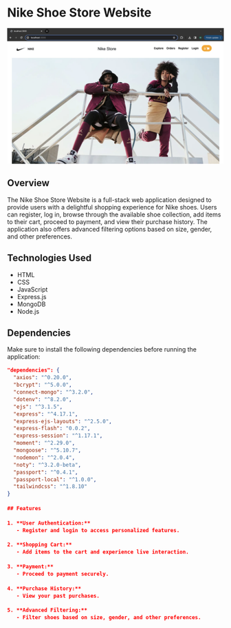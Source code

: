 # Nike Shoe Store Website
![Screenshot](Nike.png)


## Overview

The Nike Shoe Store Website is a full-stack web application designed to provide users with a delightful shopping experience for Nike shoes. Users can register, log in, browse through the available shoe collection, add items to their cart, proceed to payment, and view their purchase history. The application also offers advanced filtering options based on size, gender, and other preferences.

## Technologies Used

- HTML
- CSS
- JavaScript
- Express.js
- MongoDB
- Node.js

## Dependencies

Make sure to install the following dependencies before running the application:

```json
"dependencies": {
  "axios": "^0.20.0",
  "bcrypt": "^5.0.0",
  "connect-mongo": "^3.2.0",
  "dotenv": "^8.2.0",
  "ejs": "^3.1.5",
  "express": "^4.17.1",
  "express-ejs-layouts": "^2.5.0",
  "express-flash": "0.0.2",
  "express-session": "^1.17.1",
  "moment": "^2.29.0",
  "mongoose": "^5.10.7",
  "nodemon": "^2.0.4",
  "noty": "^3.2.0-beta",
  "passport": "^0.4.1",
  "passport-local": "^1.0.0",
  "tailwindcss": "^1.8.10"
}

## Features

1. **User Authentication:**
   - Register and login to access personalized features.

2. **Shopping Cart:**
   - Add items to the cart and experience live interaction.

3. **Payment:**
   - Proceed to payment securely.

4. **Purchase History:**
   - View your past purchases.

5. **Advanced Filtering:**
   - Filter shoes based on size, gender, and other preferences.
